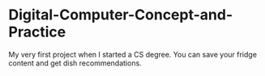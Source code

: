 # Digital-Computer-Concept-and-Practice
My very first project when I started a CS degree. You can save your fridge content and get dish recommendations.
